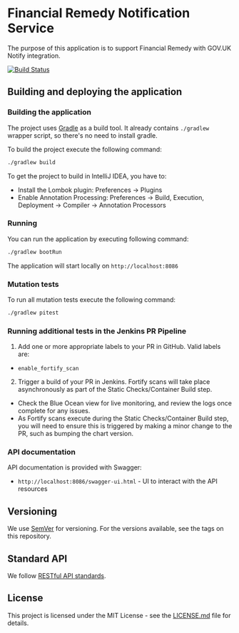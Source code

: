 # Financial Remedy Notification Service

The purpose of this application is to support Financial Remedy with GOV.UK Notify integration.

[![Build Status](https://travis-ci.org/hmcts/finrem-notification-service.svg?branch=master)](https://travis-ci.org/hmcts/finrem-notification-service)

## Building and deploying the application

### Building the application

The project uses [Gradle](https://gradle.org) as a build tool. It already contains
`./gradlew` wrapper script, so there's no need to install gradle.

To build the project execute the following command:

```bash
./gradlew build
```

To get the project to build in IntelliJ IDEA, you have to:

 - Install the Lombok plugin: Preferences -> Plugins
 - Enable Annotation Processing: Preferences -> Build, Execution, Deployment -> Compiler -> Annotation Processors

### Running

You can run the application by executing following command:

```bash
./gradlew bootRun
```

The application will start locally on `http://localhost:8086`

### Mutation tests

To run all mutation tests execute the following command:

```bash
./gradlew pitest
```

### Running additional tests in the Jenkins PR Pipeline

1. Add one or more appropriate labels to your PR in GitHub. Valid labels are:

- ```enable_fortify_scan```

2. Trigger a build of your PR in Jenkins.  Fortify scans will take place asynchronously as part of the Static Checks/Container Build step.
- Check the Blue Ocean view for live monitoring, and review the logs once complete for any issues.
- As Fortify scans execute during the Static Checks/Container Build step, you will need to ensure this is triggered by making a minor change to the PR, such as bumping the chart version.

### API documentation

API documentation is provided with Swagger:
 - `http://localhost:8086/swagger-ui.html` - UI to interact with the API resources

## Versioning

We use [SemVer](http://semver.org/) for versioning.
For the versions available, see the tags on this repository.

## Standard API

We follow [RESTful API standards](https://hmcts.github.io/restful-api-standards/).

## License

This project is licensed under the MIT License - see the [LICENSE.md](LICENSE.md) file for details.
